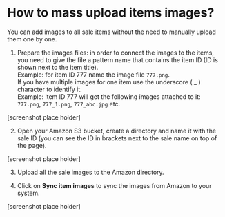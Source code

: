 # How to mass upload items images?

You can add images to all sale items without the need to manually upload them one by one. 

1. Prepare the images files: in order to connect the images to the items, you need to give the file a pattern name that contains the item ID (ID is shown next to the item title).  
Example: for item ID 777 name the image file `777.png`.  
If you have multiple images for one item use the underscore ( _ ) character to identify it.  
Example: item ID 777 will get the following images attached to it: `777.png`, `777_1.png`, `777_abc.jpg` etc.

[screenshot place holder]  

2. Open your Amazon S3 bucket, create a directory and name it with the sale ID (you can see the ID in brackets next to the sale name on top of the page). 

[screenshot place holder]  

3. Upload all the sale images to the Amazon directory. 

4. Click on **Sync item images** to sync the images from Amazon to your system.

[screenshot place holder]  
